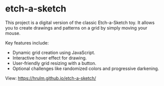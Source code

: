 # etch-a-sketch
This project is a digital version of the classic Etch-a-Sketch toy. It allows you to create drawings and patterns on a grid by simply moving your mouse.

Key features include:
- Dynamic grid creation using JavaScript.
- Interactive hover effect for drawing.
- User-friendly grid resizing with a button.
- Optional challenges like randomized colors and progressive darkening.

View: https://hrulm.github.io/etch-a-sketch/